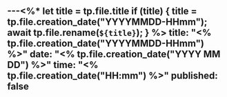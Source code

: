---<%* let title = tp.file.title
if (title) {
    title = tp.file.creation_date("YYYYMMDD-HHmm");
    await tp.file.rename(`${title}`);
} %>
title: "<% tp.file.creation_date("YYYYMMDD-HHmm") %>"
date: "<% tp.file.creation_date("YYYY MM DD") %>"
time: "<% tp.file.creation_date("HH:mm") %>"
published: false
---

